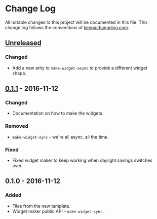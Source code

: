 # Change Log
All notable changes to this project will be documented in this file. This change log follows the conventions of [keepachangelog.com](http://keepachangelog.com/).

## [Unreleased]
### Changed
- Add a new arity to `make-widget-async` to provide a different widget shape.

## [0.1.1] - 2016-11-12
### Changed
- Documentation on how to make the widgets.

### Removed
- `make-widget-sync` - we're all async, all the time.

### Fixed
- Fixed widget maker to keep working when daylight savings switches over.

## 0.1.0 - 2016-11-12
### Added
- Files from the new template.
- Widget maker public API - `make-widget-sync`.

[Unreleased]: https://github.com/your-name/cljapplied/compare/0.1.1...HEAD
[0.1.1]: https://github.com/your-name/cljapplied/compare/0.1.0...0.1.1
